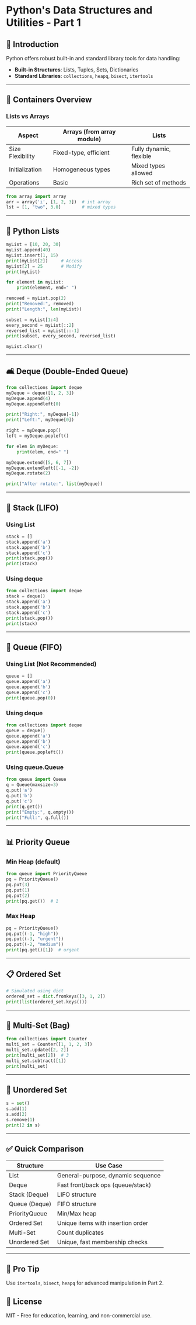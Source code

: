 # Python's Data Structures and Utilities - Part 1

## 🚀 Introduction

Python offers robust built-in and standard library tools for data handling:

- **Built-in Structures**: Lists, Tuples, Sets, Dictionaries
- **Standard Libraries**: `collections`, `heapq`, `bisect`, `itertools`

---

## 📅 Containers Overview

### Lists vs Arrays

| Aspect           | Arrays (from array module) | Lists                   |
| ---------------- | -------------------------- | ----------------------- |
| Size Flexibility | Fixed-type, efficient      | Fully dynamic, flexible |
| Initialization   | Homogeneous types          | Mixed types allowed     |
| Operations       | Basic                      | Rich set of methods     |

```python
from array import array
arr = array('i', [1, 2, 3])  # int array
lst = [1, "two", 3.0]        # mixed types
```

---

## 🔹 Python Lists

```python
myList = [10, 20, 30]
myList.append(40)
myList.insert(1, 15)
print(myList[2])     # Access
myList[2] = 25       # Modify
print(myList)

for element in myList:
    print(element, end=" ")

removed = myList.pop(2)
print("Removed:", removed)
print("Length:", len(myList))

subset = myList[1:4]
every_second = myList[::2]
reversed_list = myList[::-1]
print(subset, every_second, reversed_list)

myList.clear()
```

---

## 🛋️ Deque (Double-Ended Queue)

```python
from collections import deque
myDeque = deque([1, 2, 3])
myDeque.append(4)
myDeque.appendleft(0)

print("Right:", myDeque[-1])
print("Left:", myDeque[0])

right = myDeque.pop()
left = myDeque.popleft()

for elem in myDeque:
    print(elem, end=" ")

myDeque.extend([5, 6, 7])
myDeque.extendleft([-1, -2])
myDeque.rotate(2)

print("After rotate:", list(myDeque))
```

---

## 🔺 Stack (LIFO)

### Using List

```python
stack = []
stack.append('a')
stack.append('b')
stack.append('c')
print(stack.pop())
print(stack)
```

### Using deque

```python
from collections import deque
stack = deque()
stack.append('a')
stack.append('b')
stack.append('c')
print(stack.pop())
print(stack)
```

---

## 🚗 Queue (FIFO)

### Using List (Not Recommended)

```python
queue = []
queue.append('a')
queue.append('b')
queue.append('c')
print(queue.pop(0))
```

### Using deque

```python
from collections import deque
queue = deque()
queue.append('a')
queue.append('b')
queue.append('c')
print(queue.popleft())
```

### Using queue.Queue

```python
from queue import Queue
q = Queue(maxsize=3)
q.put('a')
q.put('b')
q.put('c')
print(q.get())
print("Empty:", q.empty())
print("Full:", q.full())
```

---

## 📊 Priority Queue

### Min Heap (default)

```python
from queue import PriorityQueue
pq = PriorityQueue()
pq.put(3)
pq.put(1)
pq.put(2)
print(pq.get())  # 1
```

### Max Heap

```python
pq = PriorityQueue()
pq.put((-1, "high"))
pq.put((-3, "urgent"))
pq.put((-2, "medium"))
print(pq.get()[1])  # urgent
```

---

## 📋 Ordered Set

```python
# Simulated using dict
ordered_set = dict.fromkeys([3, 1, 2])
print(list(ordered_set.keys()))
```

---

## 🤝 Multi-Set (Bag)

```python
from collections import Counter
multi_set = Counter([1, 1, 2, 3])
multi_set.update([2, 2])
print(multi_set[2])  # 3
multi_set.subtract([1])
print(multi_set)
```

---

## 🔐 Unordered Set

```python
s = set()
s.add(1)
s.add(2)
s.remove(1)
print(2 in s)
```

---

## ✅ Quick Comparison

| Structure     | Use Case                          |
| ------------- | --------------------------------- |
| List          | General-purpose, dynamic sequence |
| Deque         | Fast front/back ops (queue/stack) |
| Stack (Deque) | LIFO structure                    |
| Queue (Deque) | FIFO structure                    |
| PriorityQueue | Min/Max heap                      |
| Ordered Set   | Unique items with insertion order |
| Multi-Set     | Count duplicates                  |
| Unordered Set | Unique, fast membership checks    |

---

## 🧠 Pro Tip

Use `itertools`, `bisect`, `heapq` for advanced manipulation in Part 2.

## 💼 License

MIT - Free for education, learning, and non-commercial use.

